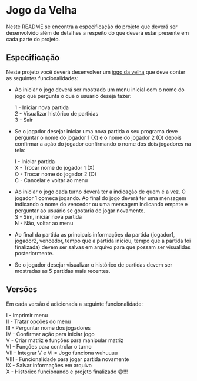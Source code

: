 # Jogo da Velha

Neste README se encontra a especificação do projeto que deverá ser desenvolvido
além de detalhes a respeito do que deverá estar presente em cada parte do
projeto.

## Especificação

Neste projeto você deverá desenvolver um [jogo da velha](https://pt.wikipedia.org/wiki/Jogo_da_velha)
que deve conter as seguintes funcionalidades:

  * Ao iniciar o jogo deverá ser mostrado um menu inicial com o nome do jogo
    que pergunta o que o usuário deseja fazer:

      1 - Iniciar nova partida  
      2 - Visualizar histórico de partidas  
      3 - Sair  

  * Se o jogador desejar iniciar uma nova partida o seu programa deve perguntar
    o nome do jogador 1 (X) e o nome do jogador 2 (O) depois confirmar a ação
    do jogador confirmando o nome dos dois jogadores na tela:

      I - Iniciar partida  
      X - Trocar nome do jogador 1 (X)  
      O - Trocar nome do jogador 2 (O)  
      C - Cancelar e voltar ao menu  

  * Ao iniciar o jogo cada turno deverá ter a indicação de quem é a vez. O
    jogador 1 começa jogando. Ao final do jogo deverá ter uma mensagem indicando
    o nome do vencedor ou uma mensagem indicando empate e perguntar ao usuário
    se gostaria de jogar novamente.  
      S - Sim, iniciar nova partida  
      N - Não, voltar ao menu  

  * Ao final da partida as principais informações da partida
    (jogador1, jogador2, vencedor, tempo que a partida iniciou, tempo que a partida foi finalizada)
    devem ser salvas em arquivo para que possam ser visualidas posteriormente.

  * Se o jogador desejar visualizar o histórico de partidas devem ser mostradas
    as 5 partidas mais recentes.

## Versões

Em cada versão é adicionada a seguinte funcionalidade:

  I - Imprimir menu  
  II - Tratar opções do menu  
  III - Perguntar nome dos jogadores  
  IV - Confirmar ação para iniciar jogo  
  V - Criar matriz e funções para manipular matriz  
  VI - Funções para controlar o turno  
  VII - Integrar V e VI = Jogo funciona wuhuuuu  
  VIII - Funcionalidade para jogar partida novamente  
  IX - Salvar informações em arquivo  
  X - Histórico funcionando e projeto finalizado :smile:!!!  

